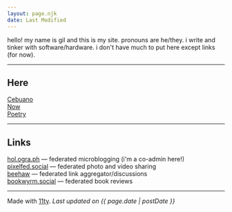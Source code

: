 ```yaml
---
layout: page.njk
date: Last Modified
---
```


hello! my name is gil and this is my site. pronouns are he/they. i write and tinker with software/hardware. i don't have much to put here except links (for now).

---

## Here

[Cebuano](/ceb/)  
[Now](/now/)  
[Poetry](/poetry/)

---

## Links

[hol.ogra.ph](https://hol.ogra.ph/@gil) &mdash; federated microblogging (i'm a co-admin here!)  
[pixelfed.social](https://pixelfed.social/kalanggam) &mdash; federated photo and video sharing  
[beehaw](https://beehaw.org/u/kalanggam) &mdash; federated link aggregator/discussions  
[bookwyrm.social](https://bookwyrm.social/user/kalanggam) &mdash; federated book reviews

---

Made with [11ty](https://www.11ty.dev/). _Last updated on {{ page.date | postDate }}_
